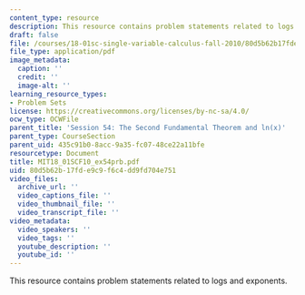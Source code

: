 ```yaml
---
content_type: resource
description: This resource contains problem statements related to logs and exponents.
draft: false
file: /courses/18-01sc-single-variable-calculus-fall-2010/80d5b62b17fde9c9f6c4dd9fd704e751_MIT18_01SCF10_ex54prb.pdf
file_type: application/pdf
image_metadata:
  caption: ''
  credit: ''
  image-alt: ''
learning_resource_types:
- Problem Sets
license: https://creativecommons.org/licenses/by-nc-sa/4.0/
ocw_type: OCWFile
parent_title: 'Session 54: The Second Fundamental Theorem and ln(x)'
parent_type: CourseSection
parent_uid: 435c91b0-8acc-9a35-fc07-48ce22a11bfe
resourcetype: Document
title: MIT18_01SCF10_ex54prb.pdf
uid: 80d5b62b-17fd-e9c9-f6c4-dd9fd704e751
video_files:
  archive_url: ''
  video_captions_file: ''
  video_thumbnail_file: ''
  video_transcript_file: ''
video_metadata:
  video_speakers: ''
  video_tags: ''
  youtube_description: ''
  youtube_id: ''
---
```

This resource contains problem statements related to logs and exponents.